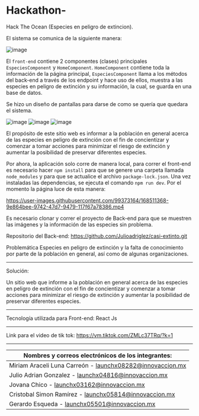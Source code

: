 # Hackathon-
Hack The Ocean (Especies en peligro de extincion).

El sistema se comunica de la siguiente manera:

![image](https://user-images.githubusercontent.com/99373164/168496337-fea5801f-8ae0-47b3-b82c-ea3683da14ef.png)

El `front-end` contiene 2 componentes (clases) principales `EspeciesComponent` y `HomeComponent`. `HomeComponent` contiene toda la información de la página principal, `EspeciesComponent` llama a los métodos del back-end a través de los endpoint y hace uso de ellos, muestra a las especies en peligro de extinción y su información, la cual, se guarda en una base de datos.

Se hizo un diseño de pantallas para darse de como se quería que quedara el sistema.

![image](https://user-images.githubusercontent.com/99373164/168497475-dd763da1-4e56-4480-8837-fd211792a297.png)   ![image](https://user-images.githubusercontent.com/99373164/168497484-4dbdcb17-c328-45d0-8e33-eabb53fad887.png)   ![image](https://user-images.githubusercontent.com/99373164/168497494-c0a809bd-0908-4c17-8e61-673a4035d440.png) 

El propósito de este sitio web es informar a la población en general acerca de las especies en peligro de extinción con el fin de concientizar y comenzar a tomar acciones para minimizar el riesgo de extinción y aumentar la posibilidad de preservar diferentes especies.


Por ahora, la aplicación solo corre de manera local, para correr el front-end es necesario hacer `npm install` para que se genere una carpeta llamada `node_modules` y para que se actualice el archivo `package-lock.json`. Una vez instaladas las dependencias, se ejecuta el comando `npm run dev`. Por el momento la página luce de esta manera:





https://user-images.githubusercontent.com/99373164/168511368-9e864bee-9742-47d7-9479-117f67a78386.mp4






Es necesario clonar y correr el proyecto de Back-end para que se muestren las imágenes y la información de las especies sin problema.

Repositorio del Back-end: https://github.com/Julioadriglez/casi-extinto.git



Problemática​
Especies en peligro de extinción y la falta de conocimiento por parte de la población en general, así como de algunas organizaciones.​
__________________________________________________________________________
Solución:​

Un sitio web que informe a la población en general acerca de las especies en peligro de extinción con el fin de concientizar y comenzar a tomar acciones para minimizar el riesgo de extinción y aumentar la posibilidad de preservar diferentes especies.
________________________________________________________________________
Tecnología utilizada para Front-end: React Js
________________________________________________________________________
Link para el video de tik tok: https://vm.tiktok.com/ZMLc37TRq/?k=1
_______________________________________________________________________
|Nombres y correos electrónicos de los integrantes: |
| -------------------------------------------------  |
 | Miriam Araceli Luna Carreón - launchx08282@innovaccion.mx ​| 
  | Julio Adrian Gonzalez - launchx04816@innovaccion.mx ​ |
  | Jovana Chico - launchx03162@innovaccion.mx ​ |
  | Cristobal Simon Ramírez - launchx05814@innovaccion.mx ​ |
  | Gerardo Esqueda - launchx05501@innovaccion.mx ​ |


